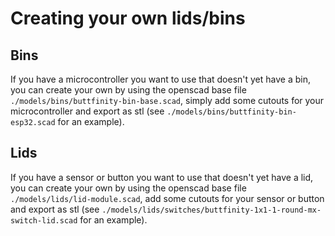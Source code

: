 # Creating your own lids/bins

## Bins

If you have a microcontroller you want to use that doesn't yet have a bin, you can create your own by using the openscad base file `./models/bins/buttfinity-bin-base.scad`, simply add some cutouts for your microcontroller and export as stl (see `./models/bins/buttfinity-bin-esp32.scad` for an example).

## Lids

If you have a sensor or button you want to use that doesn't yet have a lid, you can create your own by using the openscad base file `./models/lids/lid-module.scad`, add some cutouts for your sensor or button and export as stl (see `./models/lids/switches/buttfinity-1x1-1-round-mx-switch-lid.scad` for an example).
